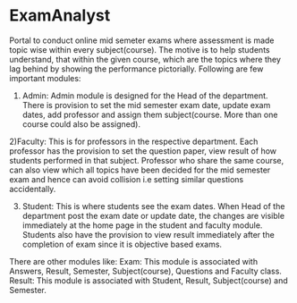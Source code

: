 # ExamAnalyst
Portal to conduct online mid semeter exams where assessment is made topic wise within every subject(course). The motive is to help students understand, that within the given course, which are the topics where they lag behind by showing the performance pictorially. 
Following are few important modules:

1) Admin: Admin module is designed for the Head of the department. There is provision to set the mid semester exam date, update exam dates, add professor and assign them subject(course. More than one course could also be assigned).

2)Faculty: This is for professors in the respective department. Each professor has the provision to set the question paper, view result of how students performed in that subject. Professor who share the same course, can also view which all topics have been decided for the mid semester exam and hence can avoid collision i.e setting similar questions accidentally.

3) Student: This is where students see the exam dates. When Head of the department post the exam date or update date, the changes are visible immediately at the home page in the student and faculty module. Students also have the provision to view result immediately after the completion of exam since it is objective based exams.

There are other modules like:
Exam: This module is associated with Answers, Result, Semester, Subject(course), Questions and Faculty class.
Result: This module is associated with Student, Result, Subject(course) and Semester.
